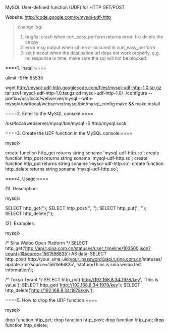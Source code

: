 MySQL User-defined function (UDF) for HTTP GET/POST

Website: http://code.google.com/p/mysql-udf-http

> change log:
> 
> 1. bugfix: crash when curl_easy_perform returns error. fix: delete the strcpy
> 2. error msg output when sth error occured in curl_easy_perform
> 3. set timeout when the destination url does not work properly, e.g. no response in time, make sure the sql will not be blocked.



====1. Install:====

ulimit -SHn 65535

wget http://mysql-udf-http.googlecode.com/files/mysql-udf-http-1.0.tar.gz
tar zxvf mysql-udf-http-1.0.tar.gz
cd mysql-udf-http-1.0/
./configure --prefix=/usr/local/webserver/mysql --with-mysql=/usr/local/webserver/mysql/bin/mysql_config
make && make install

====2. Enter to the MySQL console:====

/usr/local/webserver/mysql/bin/mysql -S /tmp/mysql.sock

====3. Create the UDF function in the MySQL console:====

mysql>

create function http_get returns string soname 'mysql-udf-http.so';
create function http_post returns string soname 'mysql-udf-http.so';
create function http_put returns string soname 'mysql-udf-http.so';
create function http_delete returns string soname 'mysql-udf-http.so';

====4. Usage:====

(1). Description:

mysql>

SELECT http_get('<url>');
SELECT http_post('<url>', '<data>');
SELECT http_put('<url>', '<data>');
SELECT http_delete('<url>');

(2). Examples:

mysql>

/* Sina Weibo Open Platform */
SELECT http_get('http://api.t.sina.com.cn/statuses/user_timeline/103500.json?count=1&source=1561596835') AS data;
SELECT http_post('http://your_sina_uid:your_password@api.t.sina.com.cn/statuses/update.xml?source=1561596835', 'status=Thins is sina weibo test information');

/* Tokyo Tyrant */
SELECT http_put('http://192.168.8.34:1978/key', 'This is value');
SELECT http_get('http://192.168.8.34:1978/key');
SELECT http_delete('http://192.168.8.34:1978/key');

====5. How to drop the UDF function:====

mysql>

drop function http_get;
drop function http_post;
drop function http_put;
drop function http_delete;

